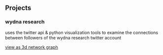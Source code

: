 ## Projects

### wydna research
  
uses the twitter api & python visualization tools to examine the
connections between followers of the wydna research twitter account
  
[view as 3d network graph][1]

[1]: network.html
